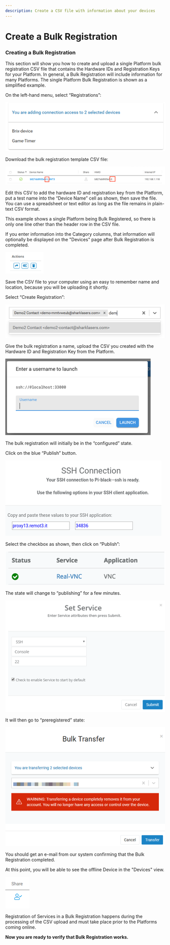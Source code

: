 ```yaml
---
description: Create a CSV file with information about your devices
---
```


# Create a Bulk Registration

### **Creating a Bulk Registration**

This section will show you how to create and upload a single Platform bulk registration CSV file that contains the Hardware IDs and Registration Keys for your Platform.  In general, a Bulk Registration will include information for many Platforms.  The single Platform Bulk Registration is shown as a simplified example.

On the left-hand menu, select “Registrations”:

![](../../.gitbook/assets/image%20%28430%29.png)

Download the bulk registration template CSV file:

![](../../.gitbook/assets/image%20%28361%29.png)

Edit this CSV to add the hardware ID and registration key from the Platform, put a test name into the “Device Name” cell as shown, then save the file.  You can use a spreadsheet or text editor as long as the file remains in plain-text CSV format.

This example shows a single Platform being Bulk Registered, so there is only one line other than the header row in the CSV file.

If you enter information into the Category columns, that information will optionally be displayed on the "Devices" page after Bulk Registration is completed.

![](../../.gitbook/assets/image%20%28408%29.png)

Save the CSV file to your computer using an easy to remember name and location, because you will be uploading it shortly.

Select “Create Registration”:

![](../../.gitbook/assets/image%20%28149%29.png)

Give the bulk registration a name, upload the CSV you created with the Hardware ID and Registration Key from the Platform.

![](../../.gitbook/assets/image%20%28367%29.png)

The bulk registration will initially be in the “configured” state.  

Click on the blue “Publish” button.

![](../../.gitbook/assets/image%20%2861%29.png)

Select the checkbox as shown, then click on “Publish”:

![](../../.gitbook/assets/image%20%28254%29.png)

The state will change to “publishing” for a few minutes.

![](../../.gitbook/assets/image%20%28386%29.png)

It will then go to “preregistered” state:

![](../../.gitbook/assets/image%20%28161%29.png)

You should get an e-mail from our system confirming that the Bulk Registration completed.

At this point, you will be able to see the offline Device in the "Devices" view.  

![](../../.gitbook/assets/image%20%28163%29.png)

Registration of Services in a Bulk Registration happens during the processing of the CSV upload and must take place prior to the Platforms coming online.

**Now you are ready to verify that Bulk Registration works.**  


